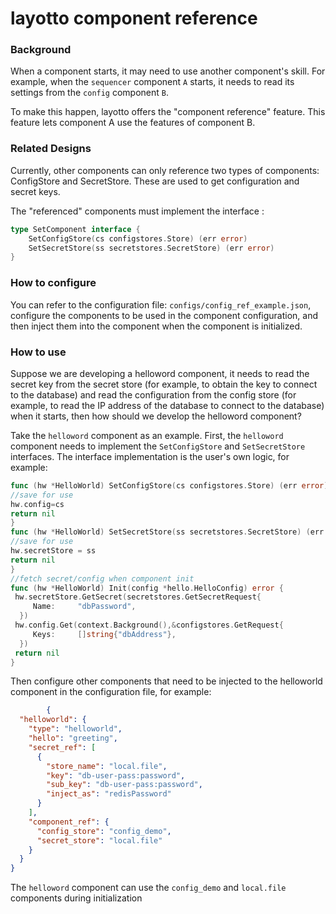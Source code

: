 # layotto component reference

### Background

When a component starts, it may need to use another component's skill. For example, when the `sequencer` component `A` starts, it needs to read its settings from the `config` component `B`.

To make this happen, layotto offers the "component reference" feature. This feature lets component A use the features of component B.
### Related Designs

Currently, other components can only reference two types of components: ConfigStore and SecretStore. These are used to get configuration and secret keys. 

The "referenced" components must implement the interface :

```go
type SetComponent interface {
    SetConfigStore(cs configstores.Store) (err error)
    SetSecretStore(ss secretstores.SecretStore) (err error)
}
```

### How to configure

You can refer to the configuration file: `configs/config_ref_example.json`, configure the components to be used in the component configuration, and then inject them into the component when the component is initialized.

### How to use
Suppose we are developing a helloword component, it needs to read the secret key from the secret store (for example, to obtain the key to connect to the database) and read the configuration from the config store (for example, to read the IP address of the database to connect to the database) when it starts, then how should we develop the helloword component?

Take the `helloword` component as an example. First, the `helloword` component needs to implement the `SetConfigStore` and `SetSecretStore` interfaces. The interface implementation is the user's own logic, for example:

```go
func (hw *HelloWorld) SetConfigStore(cs configstores.Store) (err error) {
//save for use
hw.config=cs
return nil
}
func (hw *HelloWorld) SetSecretStore(ss secretstores.SecretStore) (err error) {
//save for use
hw.secretStore = ss
return nil
}
//fetch secret/config when component init
func (hw *HelloWorld) Init(config *hello.HelloConfig) error {
 hw.secretStore.GetSecret(secretstores.GetSecretRequest{
     Name:     "dbPassword",
  })
 hw.config.Get(context.Background(),&configstores.GetRequest{
     Keys:     []string{"dbAddress"},
  })
 return nil
}
```

Then configure other components that need to be injected to the helloworld component in the configuration file, for example:

```json
        {
  "helloworld": {
    "type": "helloworld",
    "hello": "greeting",
    "secret_ref": [
      {
        "store_name": "local.file",
        "key": "db-user-pass:password",
        "sub_key": "db-user-pass:password",
        "inject_as": "redisPassword"
      }
    ],
    "component_ref": {
      "config_store": "config_demo",
      "secret_store": "local.file"
    }
  }
}
```

The `helloword` component can use the `config_demo` and `local.file` components during initialization
